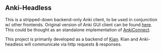 Anki-Headless
-------------------------------------

This is a stripped-down backend-only Anki client, to be used in conjunction w/
other frontends. Original version of Anki GUI client can be found
[here](https://github.com/dae/anki). This could be thought as an standalone
implementation of [AnkiConnect](https://ankiweb.net/shared/info/2055492159).

This project is primarily developed as a backend of
[Kian](https://github.com/phu54321/kian). Kian and Anki-headless will
communicate via http requests & responses.
